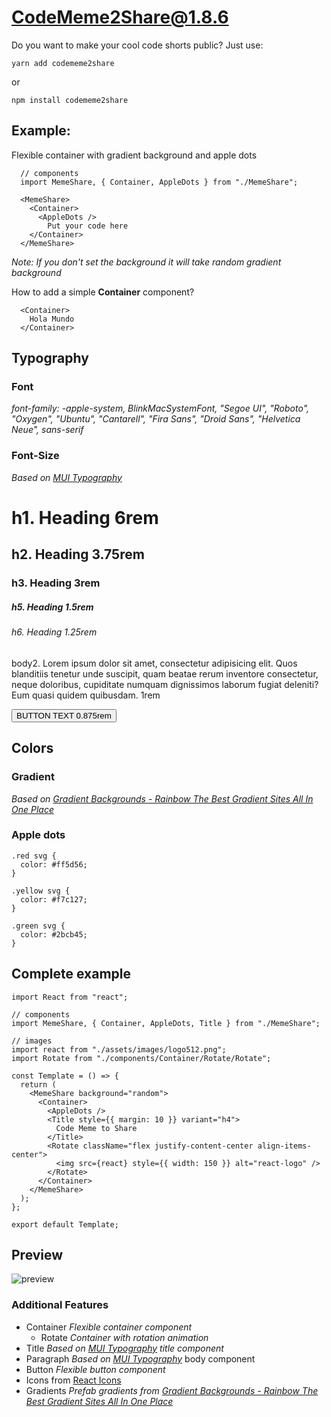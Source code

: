 # CodeMeme2Share@1.8.6

Do you want to make your cool code shorts public?
Just use:

```
yarn add codememe2share
```

or

```
npm install codememe2share
```

## Example:

Flexible container with gradient background and apple dots

```
  // components
  import MemeShare, { Container, AppleDots } from "./MemeShare";

  <MemeShare>
    <Container>
      <AppleDots />
        Put your code here
    </Container>
  </MemeShare>
```

<i>Note: If you don't set the background it will take random gradient background</i>

How to add a simple <strong>Container</strong> component?

```
  <Container>
    Hola Mundo
  </Container>
```

## Typography

### Font

<i>font-family: -apple-system, BlinkMacSystemFont, "Segoe UI", "Roboto", "Oxygen", "Ubuntu", "Cantarell", "Fira Sans", "Droid Sans", "Helvetica Neue", sans-serif</i>

### Font-Size

<i>Based on [MUI Typography](https://mui.com/components/typography)</i>

<h1>h1. Heading 6rem</h1>
<h2>h2. Heading 3.75rem</h2>
<h3>h3. Heading 3rem</h3>
<h4h4. Heading 2.125rem</h4>
<h5>h5. Heading 1.5rem</h5>
<h6>h6. Heading 1.25rem</h6>
<p>body2. Lorem ipsum dolor sit amet, consectetur adipisicing elit. Quos blanditiis tenetur unde suscipit, quam beatae rerum inventore consectetur, neque doloribus, cupiditate numquam dignissimos laborum fugiat deleniti? Eum quasi quidem quibusdam. 1rem</p>
<button>BUTTON TEXT 0.875rem</button>

## Colors

### Gradient

<i>Based on [Gradient Backgrounds - Rainbow The Best Gradient Sites All In One Place](https://cssgradient.io/gradient-backgrounds/)</i>

### Apple dots

```
.red svg {
  color: #ff5d56;
}
```

```
.yellow svg {
  color: #f7c127;
}
```

```
.green svg {
  color: #2bcb45;
}
```

## Complete example

```
import React from "react";

// components
import MemeShare, { Container, AppleDots, Title } from "./MemeShare";

// images
import react from "./assets/images/logo512.png";
import Rotate from "./components/Container/Rotate/Rotate";

const Template = () => {
  return (
    <MemeShare background="random">
      <Container>
        <AppleDots />
        <Title style={{ margin: 10 }} variant="h4">
          Code Meme to Share
        </Title>
        <Rotate className="flex justify-content-center align-items-center">
          <img src={react} style={{ width: 150 }} alt="react-logo" />
        </Rotate>
      </Container>
    </MemeShare>
  );
};

export default Template;
```

## Preview

![preview](https://user-images.githubusercontent.com/40501794/158683035-f8ef383f-36f4-432d-be92-5488954d45f0.jpg)

### Additional Features

- Container <i>Flexible container component</i>
  - Rotate <i>Container with rotation animation</i>
- Title <i>Based on [MUI Typography](https://mui.com/components/typography) title component</i>
- Paragraph <i>Based on [MUI Typography](https://mui.com/components/typography)</i> body component
- Button <i>Flexible button component</i>
- Icons from [React Icons](https://react-icons.github.io/react-icons/)
- Gradients <i>Prefab gradients from [Gradient Backgrounds - Rainbow The Best Gradient Sites All In One Place](https://cssgradient.io/gradient-backgrounds/)</i>
